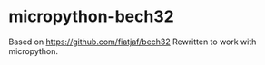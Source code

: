 # micropython-bech32

Based on https://github.com/fiatjaf/bech32
Rewritten to work with micropython.
